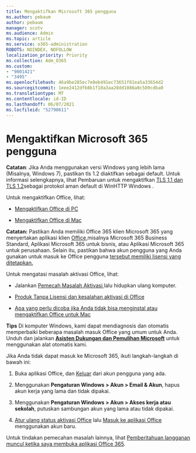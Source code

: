 ```yaml
---
title: Mengaktifkan Microsoft 365 pengguna
ms.author: pebaum
author: pebaum
manager: scotv
ms.audience: Admin
ms.topic: article
ms.service: o365-administration
ROBOTS: NOINDEX, NOFOLLOW
localization_priority: Priority
ms.collection: Adm_O365
ms.custom:
- "9001421"
- "3495"
ms.openlocfilehash: 46a9be285ec7e0eb491ec73651f81ea5a33654d2
ms.sourcegitcommit: 1eee2412dfb8b1f10a3aa28dd1086a0c589cdba0
ms.translationtype: MT
ms.contentlocale: id-ID
ms.lasthandoff: 06/07/2021
ms.locfileid: "52798611"
---
```

# <a name="activating-microsoft-365-apps"></a>Mengaktifkan Microsoft 365 pengguna

**Catatan**: Jika Anda menggunakan versi Windows yang lebih lama (Misalnya, Windows 7), pastikan tls 1.2 diaktifkan sebagai default. Untuk informasi selengkapnya, lihat Pembaruan untuk mengaktifkan [TLS 1.1 dan TLS 1.2](https://support.microsoft.com/topic/update-to-enable-tls-1-1-and-tls-1-2-as-default-secure-protocols-in-winhttp-in-windows-c4bd73d2-31d7-761e-0178-11268bb10392)sebagai protokol aman default di WinHTTP Windows .

Untuk mengaktifkan Office, lihat:

- [Mengaktifkan Office di PC](https://support.office.com/article/activate-office-5bd38f38-db92-448b-a982-ad170b1e187e) 

- [Mengaktifkan Office di Mac](https://support.office.com/article/activate-office-for-mac-7f6646b1-bb14-422a-9ad4-a53410fcefb2)

**Catatan:**  Pastikan Anda memiliki Office 365 klien Microsoft 365 yang menyertakan aplikasi klien [Office,](https://support.office.com/article/28cbc8cf-1332-4f04-9123-9b660abb629e)misalnya Microsoft 365 Business Standard, Aplikasi Microsoft 365 untuk bisnis, atau Aplikasi Microsoft 365 untuk perusahaan. Selain itu, pastikan bahwa akun pengguna yang Anda gunakan untuk masuk ke Office pengguna [tersebut memiliki lisensi yang ditetapkan.](/microsoft-365/admin/manage/assign-licenses-to-users)

Untuk mengatasi masalah aktivasi Office, lihat:

- Jalankan [ Pemecah Masalah Aktivasi ](https://aka.ms/SARA-OfficeActivation-Alchemy) lalu hidupkan ulang komputer.
- [Produk Tanpa Lisensi dan kesalahan aktivasi di Office](https://support.office.com/article/unlicensed-product-and-activation-errors-in-office-0d23d3c0-c19c-4b2f-9845-5344fedc4380)

- [Apa yang perlu dicoba jika Anda tidak bisa menginstal atau mengaktifkan Office untuk Mac](https://support.office.com/article/what-to-try-if-you-can-t-install-or-activate-office-for-mac-5efba2b4-b1e6-4e5f-bf3c-6ab945d03dea)

**Tips** Di komputer Windows, kami dapat mendiagnosis dan otomatis memperbaiki beberapa masalah masuk Office yang umum untuk Anda. Unduh dan jalankan  **[Asisten Dukungan dan Pemulihan Microsoft](https://aka.ms/SaRA-OfficeSignInScenario)** untuk menggunakan alat otomatis kami.

Jika Anda tidak dapat masuk ke Microsoft 365, ikuti langkah-langkah di bawah ini:

1. Buka aplikasi Office, dan [Keluar](https://go.microsoft.com/fwlink/?linkid=2114082) dari akun pengguna yang ada.

2. Menggunakan **Pengaturan Windows > Akun > Email & Akun**, hapus akun kerja yang lama dan tidak dipakai.

3. Menggunakan **Pengaturan Windows > Akun > Akses kerja atau sekolah**, putuskan sambungan akun yang lama atau tidak dipakai.

4. [Atur ulang status aktivasi Office](/office365/troubleshoot/activation/reset-office-365-proplus-activation-state) lalu [Masuk ke aplikasi Office](https://support.office.com/article/sign-in-to-office-b9582171-fd1f-4284-9846-bdd72bb28426) menggunakan akun baru.

Untuk tindakan pemecahan masalah lainnya, lihat [Pemberitahuan langganan muncul ketika saya membuka aplikasi Office 365](https://support.office.com/article/a-subscription-notice-appears-when-i-open-an-office-365-application-4cabe32c-f594-4c0e-9191-3d3ade10cceb).
